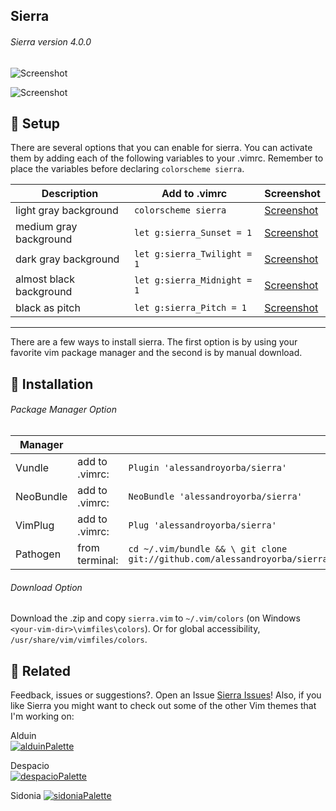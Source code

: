 Sierra
------
###### Sierra version 4.0.0
![Screenshot](https://cloud.githubusercontent.com/assets/11221489/21758850/8058cd2e-d5f4-11e6-875a-42e9a9ce7fcf.png)

![Screenshot](https://cloud.githubusercontent.com/assets/11221489/21464772/1a31fa2a-c93d-11e6-91c5-94dd23bfb4fe.png)


:rocket: Setup
---------------
There are several options that you can enable for sierra. You can activate them by adding each of the following variables to your .vimrc. Remember to place the variables before declaring `colorscheme sierra`.

| Description                        | Add to .vimrc                            | Screenshot                                                                |
|------------------------------------|------------------------------------------|---------------------------------------------------------------------------|
| light gray background              | `colorscheme sierra`                     | [Screenshot](https://cloud.githubusercontent.com/assets/11221489/21464772/1a31fa2a-c93d-11e6-91c5-94dd23bfb4fe.png)|
| medium gray background             | `let g:sierra_Sunset = 1`                | [Screenshot](https://cloud.githubusercontent.com/assets/11221489/21464774/210b5f9e-c93d-11e6-8c22-7b265c39724d.png)|
| dark  gray background              | `let g:sierra_Twilight = 1`              | [Screenshot](https://cloud.githubusercontent.com/assets/11221489/21464777/352b41e2-c93d-11e6-90be-0f6ca1a0038e.png)|
| almost black background            | `let g:sierra_Midnight = 1`              | [Screenshot](https://cloud.githubusercontent.com/assets/11221489/21464780/3ce0cff6-c93d-11e6-8835-1d312f75efde.png)|
| black as pitch                     | `let g:sierra_Pitch = 1`                 | [Screenshot](https://cloud.githubusercontent.com/assets/11221489/21464782/48c28198-c93d-11e6-953f-3d96bf56ed80.png)|
---------------
There are a few ways to install sierra. The first option is by using your favorite vim package manager and the second is by manual download.

:open_file_folder: Installation
---------------

###### Package Manager Option
| Manager          |                 |                                                                           |
|------------------|-----------------|---------------------------------------------------------------------------|
| Vundle           | add to .vimrc:  | `Plugin 'alessandroyorba/sierra'`                                         |
| NeoBundle        | add to .vimrc:  | `NeoBundle 'alessandroyorba/sierra'`                                      |
| VimPlug          | add to .vimrc:  | `Plug 'alessandroyorba/sierra'`                                           |
| Pathogen         | from terminal:  | `cd ~/.vim/bundle && \ git clone git://github.com/alessandroyorba/sierra` |

###### Download Option
Download the .zip and copy `sierra.vim` to `~/.vim/colors` (on Windows `<your-vim-dir>\vimfiles\colors`). Or for global accessibility, `/usr/share/vim/vimfiles/colors`.


:octopus: Related
-------
Feedback, issues or suggestions?. Open an Issue [Sierra Issues](https://github.com/AlessandroYorba/Sierra/issues)! Also, if you like Sierra you might want to check out some of the other Vim themes that I'm working on:

Alduin  
[![alduinPalette](https://cloud.githubusercontent.com/assets/11221489/21758855/842ef7f2-d5f4-11e6-8ce8-5da82c53cacf.png)](https://github.com/AlessandroYorba/Alduin) 

Despacio    
[![despacioPalette](https://cloud.githubusercontent.com/assets/11221489/21758858/8979f66c-d5f4-11e6-9cfe-5e9c775ca13a.png)](https://github.com/AlessandroYorba/Despacio)

Sidonia
[![sidoniaPalette](https://cloud.githubusercontent.com/assets/11221489/21758864/8d5e244c-d5f4-11e6-94c7-b6c9ca6cab2d.png)](https://github.com/AlessandroYorba/Sidonia)
